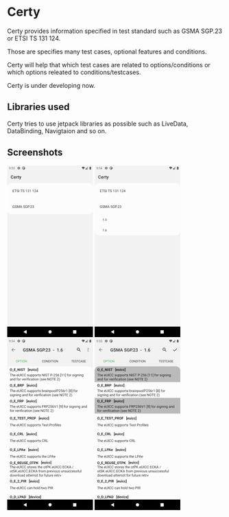 Certy
=====

Certy provides information specified in test standard such as GSMA SGP.23 or ETSI TS 131 124.

Those are specifies many test cases, optional features and conditions.

Certy will help that which test cases are related to options/conditions or which options releated to conditions/testcases.



Certy is under developing now.


Libraries used
--------------

Certy tries to use jetpack libraries as possible such as LiveData, DataBinding, Navigtaion and so on.


Screenshots
-----------

![Main screen](screenshots/certy_1.png)
![Select specification](screenshots/certy_2.png)
![List of options](screenshots/certy_3.png)
![Select options](screenshots/certy_4.png)


